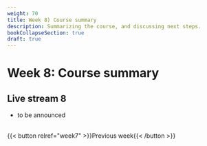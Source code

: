 ```yaml
---
weight: 70
title: Week 8) Course summary
description: Summarizing the course, and discussing next steps.
bookCollapseSection: true
draft: true
---
```


# Week 8: Course summary

## Live stream 8
- to be announced


<!--- Presentation of research / business projects
- Course summary and exam preparation questions
-->

<br>
{{< button relref="week7" >}}Previous week{{< /button >}}
